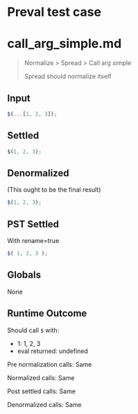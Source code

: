 # Preval test case

# call_arg_simple.md

> Normalize > Spread > Call arg simple
>
> Spread should normalize itself

## Input

`````js filename=intro
$(...[1, 2, 3]);
`````


## Settled


`````js filename=intro
$(1, 2, 3);
`````


## Denormalized
(This ought to be the final result)

`````js filename=intro
$(1, 2, 3);
`````


## PST Settled
With rename=true

`````js filename=intro
$( 1, 2, 3 );
`````


## Globals


None


## Runtime Outcome


Should call `$` with:
 - 1: 1, 2, 3
 - eval returned: undefined

Pre normalization calls: Same

Normalized calls: Same

Post settled calls: Same

Denormalized calls: Same
